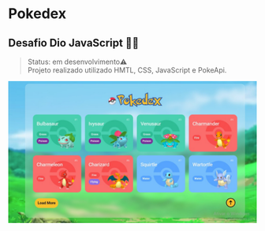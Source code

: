 # Pokedex
## Desafio Dio JavaScript 🐱‍💻

> Status: em desenvolvimento⚠️ <br />
> Projeto realizado utilizado HMTL, CSS, JavaScript e PokeApi.

<a href="[www.google.com](https://thaina-oliveira.github.io/Pokedex/)"><img src="/assets/imgs/pokedex-img.jpeg"><a/>


